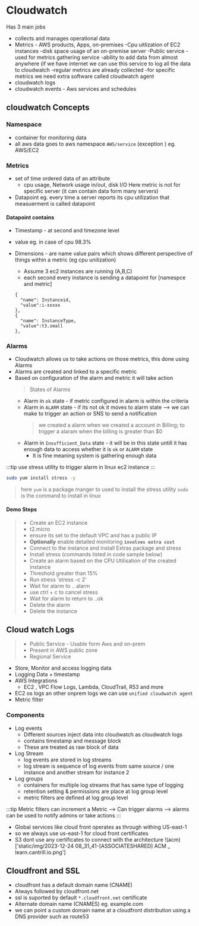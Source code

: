 # Cloudwatch

Has 3 main jobs

- collects and manages operational data
- Metrics - AWS products, Apps, on-premises
  -Cpu uitlization of EC2 instances
  -disk space usage of an on-premise server
  -Public service - used for metrics gathering service
  -ability to add data from almost anywhere (if we have internet we can use this service to log all the data to cloudwatch
  -regular metrics are already collected
  -for specific metrics we need extra software called cloudwatch agent
- cloudwatch logs
- cloudwatch events - Aws services and schedules

## cloudwatch Concepts

### Namespace

- container for monitoring data
- all aws data goes to aws namespace `AWS/service` (exception ) eg. AWS/EC2

### Metrics

- set of time ordered data of an attribute
  - cpu usage, Network usage in/out, disk I/O
    Here metric is not for specific server (it can contain data form many servers)
- Datapoint
  eg. every time a server reports its cpu utilization that measuerment is called datapoint

#### Datapoint contains

- Timestamp - at second and timezone level
- value eg. in case of cpu 98.3%
- Dimensions - are name value pairs which shows different perspective of things within a metric (eg cpu unilization)

  - Assume 3 ec2 instances are running (A,B,C)
  - each second every instance is sending a datapoint for [namespce and metric]

  ```
  {
    "name": Instanceid,
    "value":i-xxxxx
  },
  {
    "name": InstanceType,
    "value":t3.small
  },

  ```

### Alarms

- Cloudwatch allows us to take actions on those metrics, this done using Alarms
- Alarms are created and linked to a specific metric
- Based on configuration of the alarm and metric it will take action
  > States of Alarms
  - Alarm in `ok` state - if metric configured in alarm is within the criteria
  - Alarm in `ALARM` state - if its not ok it moves to alarm state --> we can make to trigger an action or SNS to send a notification
    > we created a alarm when we created a account in Billing; to trigger a alaram when the billing is greater than $0
  - Alarm in `Insufficient_Data` state - it will be in this state untill it has enough data to access whether it is `ok` or `ALARM` state
    - It is fine meaning system is gathering enough data

:::tip
use stress utility to trigger alarm in linux ec2 instance
:::

```bash
sudo yum install stress -y
```

> here `yum` is a package manger to used to install the stress utility
> `sudo` is the command to install in linux

#### Demo Steps

> - Create an EC2 instance
> - t2.micro
> - ensure its set to the default VPC and has a public IP
> - **Optionally** enable detailed monitoring **`involves extra cost`**
> - Connect to the instance and install Extras package and stress
> - Install stress (commands listed in code sample below)
> - Create an alarm based on the CPU Utilisation of the created instance
> - Threshold greater than 15%
> - Run stress 'stress -c 2'
> - Wait for alarm to .. alarm
> - use ctrl + c to cancel stress
> - Wait for alarm to return to ..ok
> - Delete the alarm
> - Delete the instance

## Cloud watch Logs
>*  Public Service - Usable form Aws and on-prem
>*  Present in  AWS public zone
>*  Regional Service

* Store, Monitor and access logging data
* Logging Data + timestamp
* AWS Integrations
  * EC2 , VPC Flow Logs, Lambda, CloudTrail, R53 and more
* EC2 os logs an other onprem logs we can use `unified cloudwatch agent`
* Metric filter

### Components
* Log events
  - Different sources inject data into cloudwatch as cloudwatch logs
  - contains timestamp and message block
  - These are treated as raw block of data
* Log Stream
  - log events are stored in log streams
  - log stream is sequence of log events from same source / one instance and another stream for instance 2
* Log groups
  - containers for multiple log streams that has same type of logging 
  - retention setting & permissions are place at log group level
  - metric filters are defined at log group level

:::tip
Metric filters can increment a Metric --> Can trigger alarms --> alarms can be used to notify admins or take actions
:::

- Global services like cloud front operates as through withing US-east-1
- so we always use us-east-1 for cloud front certificates
- S3 dont use any certificates to connect with the architecture
!(acm)['static/img/2023-12-24 08_31_41-[ASSOCIATESHARED] ACM _ learn.cantrill.io.png']

## Cloudfront and SSL
- cloudfront has a default domain name (CNAME)
- Always followed by cloudfront.net
- ssl is suported by default ```*.cloudfront.net``` certificate
- Alternate domain name (CNAMES) eg. example.com
- we can point a custom domain name at a cloudfront distribution using a DNS provider such as route53